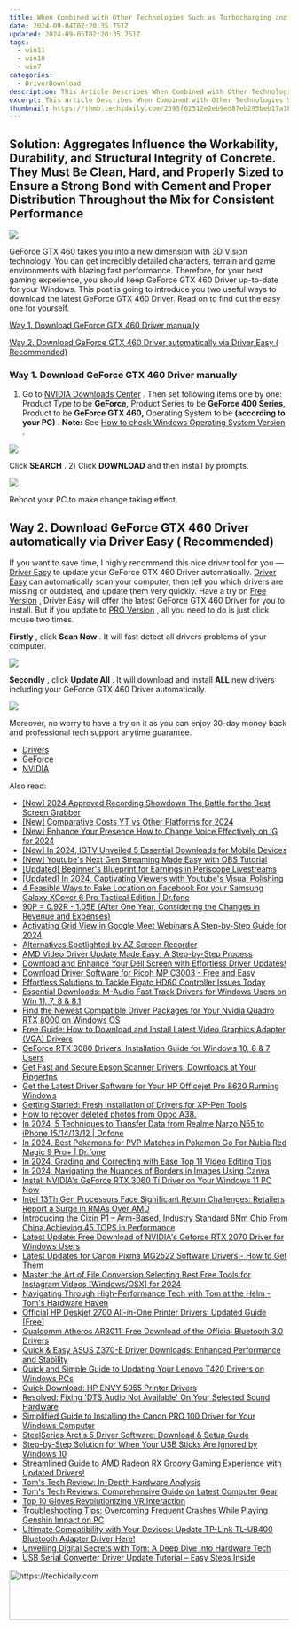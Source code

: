 ```yaml
---
title: When Combined with Other Technologies Such as Turbocharging and Variable Valve Actuation, DI Contributes Significantly to Modern Engine Performance and Emissions Standards Compliance.
date: 2024-09-04T02:20:35.751Z
updated: 2024-09-05T02:20:35.751Z
tags:
  - win11
  - win10
  - win7
categories:
  - DriverDownload
description: This Article Describes When Combined with Other Technologies Such as Turbocharging and Variable Valve Actuation, DI Contributes Significantly to Modern Engine Performance and Emissions Standards Compliance.
excerpt: This Article Describes When Combined with Other Technologies Such as Turbocharging and Variable Valve Actuation, DI Contributes Significantly to Modern Engine Performance and Emissions Standards Compliance.
thumbnail: https://thmb.techidaily.com/2395f62512e2eb9ed87eb295beb17a1b7424b2aaaf05f0c77e0e3c79be6147f6.jpg
---
```


## Solution: Aggregates Influence the Workability, Durability, and Structural Integrity of Concrete. They Must Be Clean, Hard, and Properly Sized to Ensure a Strong Bond with Cement and Proper Distribution Throughout the Mix for Consistent Performance

![](https://images.drivereasy.com/wp-content/uploads/2017/02/GeForce_GTX_460_low_3qtr.png)

 GeForce GTX 460 takes you into a new dimension with 3D Vision technology. You can get incredibly detailed characters, terrain and game environments with blazing fast performance. Therefore, for your best gaming experience, you should keep GeForce GTX 460 Driver up-to-date for your Windows. This post is going to introduce you two useful ways to download the latest GeForce GTX 460 Driver. Read on to find out the easy one for yourself.

[Way 1. Download GeForce GTX 460 Driver manually](https://tools.techidaily.com/drivereasy/download/)

[Way 2. Download GeForce GTX 460 Driver automatically via Driver Easy ( Recommended)](https://www.drivereasy.com/knowledge/geforce-gtx-460-driver-download-windows-easily/#2)

### Way 1\. Download GeForce GTX 460 Driver manually

 1) Go to [NVIDIA Downloads Center](https://tools.techidaily.com/drivereasy/download/) . Then set following items one by one: Product Type to be **GeForce,**  Product Series to be **GeForce 400 Series,**  Product to be **GeForce GTX 460,**  Operating System to be **(according to your PC)** . **Note:**  See [How to check Windows Operating System Version](https://tools.techidaily.com/drivereasy/download/) .

![](https://images.drivereasy.com/wp-content/uploads/2017/02/1-20.png)

 Click **SEARCH** . 2) Click **DOWNLOAD** and then install by prompts.

![](https://images.drivereasy.com/wp-content/uploads/2017/02/2-22.png)

 Reboot your PC to make change taking effect.

## Way 2\. Download GeForce GTX 460 Driver automatically via Driver Easy ( Recommended)

 If you want to save time, I highly recommend this nice driver tool for you — [Driver Easy](https://tools.techidaily.com/drivereasy/download/) to update your GeForce GTX 460 Driver automatically. [Driver Easy](https://tools.techidaily.com/drivereasy/download/) can automatically scan your computer, then tell you which drivers are missing or outdated, and update them very quickly. Have a try on [Free Version](https://tools.techidaily.com/drivereasy/download/) , Driver Easy will offer the latest GeForce GTX 460 Driver for you to install. But if you update to [PRO Version](https://tools.techidaily.com/drivereasy/download/) , all you need to do is just click mouse two times.

**Firstly** , click **Scan Now** . It will fast detect all drivers problems of your computer.

![](https://images.drivereasy.com/wp-content/uploads/2017/02/SCAN-2.jpg)

**Secondly** , click **Update All** . It will download and install **ALL** new drivers including your GeForce GTX 460 Driver automatically.

![](https://images.drivereasy.com/wp-content/uploads/2017/02/GTX-460.jpg)

 Moreover, no worry to have a try on it as you can enjoy 30-day money back and professional tech support anytime guarantee.

* [Drivers](https://tools.techidaily.com/drivereasy/download/)
* [GeForce](https://tools.techidaily.com/drivereasy/download/)
* [NVIDIA](https://tools.techidaily.com/drivereasy/download/)

<ins class="adsbygoogle"
     style="display:block"
     data-ad-format="autorelaxed"
     data-ad-client="ca-pub-7571918770474297"
     data-ad-slot="1223367746"></ins>



<ins class="adsbygoogle"
     style="display:block"
     data-ad-client="ca-pub-7571918770474297"
     data-ad-slot="8358498916"
     data-ad-format="auto"
     data-full-width-responsive="true"></ins>

<span class="atpl-alsoreadstyle">Also read:</span>
<div><ul>
<li><a href="https://visual-screen-recording.techidaily.com/new-2024-approved-recording-showdown-the-battle-for-the-best-screen-grabber/"><u>[New] 2024 Approved  Recording Showdown  The Battle for the Best Screen Grabber</u></a></li>
<li><a href="https://fox-helps.techidaily.com/new-comparative-costs-yt-vs-other-platforms-for-2024/"><u>[New] Comparative Costs  YT vs Other Platforms for 2024</u></a></li>
<li><a href="https://instagram-video-files.techidaily.com/new-enhance-your-presence-how-to-change-voice-effectively-on-ig-for-2024/"><u>[New] Enhance Your Presence  How to Change Voice Effectively on IG for 2024</u></a></li>
<li><a href="https://instagram-videos.techidaily.com/new-in-2024-igtv-unveiled-5-essential-downloads-for-mobile-devices/"><u>[New] In 2024, IGTV Unveiled  5 Essential Downloads for Mobile Devices</u></a></li>
<li><a href="https://youtube-data.techidaily.com/outubes-next-gen-streaming-made-easy-with-obs-tutorial/"><u>[New] Youtube's Next Gen Streaming Made Easy with OBS Tutorial</u></a></li>
<li><a href="https://extra-lessons.techidaily.com/updated-beginners-blueprint-for-earnings-in-periscope-livestreams/"><u>[Updated] Beginner's Blueprint for Earnings in Periscope Livestreams</u></a></li>
<li><a href="https://facebook-video-share.techidaily.com/updated-in-2024-captivating-viewers-with-youtubes-visual-polishing/"><u>[Updated] In 2024, Captivating Viewers with Youtube's Visual Polishing</u></a></li>
<li><a href="https://location-social.techidaily.com/4-feasible-ways-to-fake-location-on-facebook-for-your-samsung-galaxy-xcover-6-pro-tactical-edition-drfone-by-drfone-virtual-android/"><u>4 Feasible Ways to Fake Location on Facebook For your Samsung Galaxy XCover 6 Pro Tactical Edition | Dr.fone</u></a></li>
<li><a href="https://hardware-help.techidaily.com/90p-092r-105e-after-one-year-considering-the-changes-in-revenue-and-expenses/"><u>90P = 0.92R - 1.05E (After One Year, Considering the Changes in Revenue and Expenses)</u></a></li>
<li><a href="https://screen-video-capture.techidaily.com/activating-grid-view-in-google-meet-webinars-a-step-by-step-guide-for-2024/"><u>Activating Grid View in Google Meet Webinars  A Step-by-Step Guide for 2024</u></a></li>
<li><a href="https://screen-recording.techidaily.com/alternatives-spotlighted-by-az-screen-recorder/"><u>Alternatives Spotlighted by AZ Screen Recorder</u></a></li>
<li><a href="https://hardware-help.techidaily.com/amd-video-driver-update-made-easy-a-step-by-step-process/"><u>AMD Video Driver Update Made Easy: A Step-by-Step Process</u></a></li>
<li><a href="https://hardware-help.techidaily.com/1722960957445-download-and-enhance-your-dell-screen-with-effortless-driver-updates/"><u>Download and Enhance Your Dell Screen with Effortless Driver Updates!</u></a></li>
<li><a href="https://hardware-help.techidaily.com/download-driver-software-for-ricoh-mp-c3003-free-and-easy/"><u>Download Driver Software for Ricoh MP C3003 - Free and Easy</u></a></li>
<li><a href="https://hardware-help.techidaily.com/1722972498661-effortless-solutions-to-tackle-elgato-hd60-controller-issues-today/"><u>Effortless Solutions to Tackle Elgato HD60 Controller Issues Today</u></a></li>
<li><a href="https://hardware-help.techidaily.com/essential-downloads-m-audio-fast-track-drivers-for-windows-users-on-win-11-7-8-and-81/"><u>Essential Downloads: M-Audio Fast Track Drivers for Windows Users on Win 11, 7, 8 & 8.1</u></a></li>
<li><a href="https://hardware-help.techidaily.com/find-the-newest-compatible-driver-packages-for-your-nvidia-quadro-rtx-8000-on-windows-os/"><u>Find the Newest Compatible Driver Packages for Your Nvidia Quadro RTX 8000 on Windows OS</u></a></li>
<li><a href="https://hardware-help.techidaily.com/free-guide-how-to-download-and-install-latest-video-graphics-adapter-vga-drivers/"><u>Free Guide: How to Download and Install Latest Video Graphics Adapter (VGA) Drivers</u></a></li>
<li><a href="https://hardware-help.techidaily.com/geforce-rtx-3080-drivers-installation-guide-for-windows-10-8-and-7-users/"><u>GeForce RTX 3080 Drivers: Installation Guide for Windows 10, 8 & 7 Users</u></a></li>
<li><a href="https://hardware-help.techidaily.com/get-fast-and-secure-epson-scanner-drivers-downloads-at-your-fingertps/"><u>Get Fast and Secure Epson Scanner Drivers: Downloads at Your Fingertps</u></a></li>
<li><a href="https://hardware-help.techidaily.com/get-the-latest-driver-software-for-your-hp-officejet-pro-8620-running-windows/"><u>Get the Latest Driver Software for Your HP Officejet Pro 8620 Running Windows</u></a></li>
<li><a href="https://hardware-help.techidaily.com/getting-started-fresh-installation-of-drivers-for-xp-pen-tools/"><u>Getting Started: Fresh Installation of Drivers for XP-Pen Tools</u></a></li>
<li><a href="https://blog-min.techidaily.com/how-to-recover-deleted-photos-from-oppo-a38-by-fonelab-android-recover-photos/"><u>How to recover deleted photos from Oppo A38.</u></a></li>
<li><a href="https://android-transfer.techidaily.com/in-2024-5-techniques-to-transfer-data-from-realme-narzo-n55-to-iphone-15141312-drfone-by-drfone-transfer-from-android-transfer-from-android/"><u>In 2024, 5 Techniques to Transfer Data from Realme Narzo N55 to iPhone 15/14/13/12 | Dr.fone</u></a></li>
<li><a href="https://pokemon-go-android.techidaily.com/in-2024-best-pokemons-for-pvp-matches-in-pokemon-go-for-nubia-red-magic-9-proplus-drfone-by-drfone-virtual-android/"><u>In 2024, Best Pokemons for PVP Matches in Pokemon Go For Nubia Red Magic 9 Pro+ | Dr.fone</u></a></li>
<li><a href="https://some-techniques.techidaily.com/in-2024-grading-and-correcting-with-ease-top-11-video-editing-tips/"><u>In 2024, Grading and Correcting with Ease  Top 11 Video Editing Tips</u></a></li>
<li><a href="https://fox-cloud.techidaily.com/in-2024-navigating-the-nuances-of-borders-in-images-using-canva/"><u>In 2024, Navigating the Nuances of Borders in Images Using Canva</u></a></li>
<li><a href="https://hardware-help.techidaily.com/install-nvidias-geforce-rtx-3060-ti-driver-on-your-windows-11-pc-now/"><u>Install NVIDIA's GeForce RTX 3060 Ti Driver on Your Windows 11 PC Now</u></a></li>
<li><a href="https://hardware-help.techidaily.com/intel-13th-gen-processors-face-significant-return-challenges-retailers-report-a-surge-in-rmas-over-amd/"><u>Intel 13Th Gen Processors Face Significant Return Challenges: Retailers Report a Surge in RMAs Over AMD</u></a></li>
<li><a href="https://hardware-help.techidaily.com/1723262330052-introducing-the-cixin-p1-arm-based-industry-standard-6nm-chip-from-china-achieving-45-tops-in-performance/"><u>Introducing the Cixin P1 – Arm-Based, Industry Standard 6Nm Chip From China Achieving 45 TOPS in Performance</u></a></li>
<li><a href="https://hardware-help.techidaily.com/latest-update-free-download-of-nvidias-geforce-rtx-2070-driver-for-windows-users/"><u>Latest Update: Free Download of NVIDIA's Geforce RTX 2070 Driver for Windows Users</u></a></li>
<li><a href="https://hardware-help.techidaily.com/latest-updates-for-canon-pixma-mg2522-software-drivers-how-to-get-them/"><u>Latest Updates for Canon Pixma MG2522 Software Drivers - How to Get Them</u></a></li>
<li><a href="https://instagram-video-recordings.techidaily.com/master-the-art-of-file-conversion-selecting-best-free-tools-for-instagram-videos-windowsosx-for-2024/"><u>Master the Art of File Conversion  Selecting Best Free Tools for Instagram Videos [Windows/OSX] for 2024</u></a></li>
<li><a href="https://hardware-help.techidaily.com/navigating-through-high-performance-tech-with-tom-at-the-helm-toms-hardware-haven/"><u>Navigating Through High-Performance Tech with Tom at the Helm - Tom's Hardware Haven</u></a></li>
<li><a href="https://hardware-help.techidaily.com/official-hp-deskjet-2700-all-in-one-printer-drivers-updated-guide-free/"><u>Official HP Deskjet 2700 All-in-One Printer Drivers: Updated Guide [Free]</u></a></li>
<li><a href="https://hardware-help.techidaily.com/qualcomm-atheros-ar3011-free-download-of-the-official-bluetooth-30-drivers/"><u>Qualcomm Atheros AR3011: Free Download of the Official Bluetooth 3.0 Drivers</u></a></li>
<li><a href="https://hardware-help.techidaily.com/quick-and-easy-asus-z370-e-driver-downloads-enhanced-performance-and-stability/"><u>Quick & Easy ASUS Z370-E Driver Downloads: Enhanced Performance and Stability</u></a></li>
<li><a href="https://hardware-help.techidaily.com/quick-and-simple-guide-to-updating-your-lenovo-t420-drivers-on-windows-pcs/"><u>Quick and Simple Guide to Updating Your Lenovo T420 Drivers on Windows PCs</u></a></li>
<li><a href="https://hardware-help.techidaily.com/quick-download-hp-envy-5055-printer-drivers/"><u>Quick Download: HP ENVY 5055 Printer Drivers</u></a></li>
<li><a href="https://hardware-help.techidaily.com/resolved-fixing-dts-audio-not-available-on-your-selected-sound-hardware/"><u>Resolved: Fixing 'DTS Audio Not Available' On Your Selected Sound Hardware</u></a></li>
<li><a href="https://hardware-help.techidaily.com/simplified-guide-to-installing-the-canon-pro-100-driver-for-your-windows-computer/"><u>Simplified Guide to Installing the Canon PRO 100 Driver for Your Windows Computer</u></a></li>
<li><a href="https://hardware-help.techidaily.com/steelseries-arctis-5-driver-software-download-and-setup-guide/"><u>SteelSeries Arctis 5 Driver Software: Download & Setup Guide</u></a></li>
<li><a href="https://hardware-help.techidaily.com/step-by-step-solution-for-when-your-usb-sticks-are-ignored-by-windows-10/"><u>Step-by-Step Solution for When Your USB Sticks Are Ignored by Windows 10</u></a></li>
<li><a href="https://hardware-help.techidaily.com/streamlined-guide-to-amd-radeon-rx-groovy-gaming-experience-with-updated-drivers/"><u>Streamlined Guide to AMD Radeon RX Groovy Gaming Experience with Updated Drivers!</u></a></li>
<li><a href="https://hardware-help.techidaily.com/toms-tech-review-in-depth-hardware-analysis/"><u>Tom's Tech Review: In-Depth Hardware Analysis</u></a></li>
<li><a href="https://hardware-help.techidaily.com/toms-tech-reviews-comprehensive-guide-on-latest-computer-gear/"><u>Tom's Tech Reviews: Comprehensive Guide on Latest Computer Gear</u></a></li>
<li><a href="https://extra-information.techidaily.com/top-10-gloves-revolutionizing-vr-interaction/"><u>Top 10 Gloves Revolutionizing VR Interaction</u></a></li>
<li><a href="https://win-able.techidaily.com/troubleshooting-tips-overcoming-frequent-crashes-while-playing-genshin-impact-on-pc/"><u>Troubleshooting Tips: Overcoming Frequent Crashes While Playing Genshin Impact on PC</u></a></li>
<li><a href="https://hardware-help.techidaily.com/1722967167762-ultimate-compatibility-with-your-devices-update-tp-link-tl-ub400-bluetooth-adapter-driver-here/"><u>Ultimate Compatibility with Your Devices: Update TP-Link TL-UB400 Bluetooth Adapter Driver Here!</u></a></li>
<li><a href="https://hardware-help.techidaily.com/unveiling-digital-secrets-with-tom-a-deep-dive-into-hardware-tech/"><u>Unveiling Digital Secrets with Tom: A Deep Dive Into Hardware Tech</u></a></li>
<li><a href="https://hardware-help.techidaily.com/usb-serial-converter-driver-update-tutorial-easy-steps-inside/"><u>USB Serial Converter Driver Update Tutorial – Easy Steps Inside</u></a></li>
</ul></div>

<!-- affiliate ads begin -->
<a href="https://aligracehair.sjv.io/c/5597632/1972684/19272" target="_top" id="1972684">
  <img src="//a.impactradius-go.com/display-ad/19272-1972684" border="0" alt="https://techidaily.com" width="728" height="90"/>
</a>
<img height="0" width="0" src="https://aligracehair.sjv.io/i/5597632/1972684/19272" style="position:absolute;visibility:hidden;" border="0" />
<!-- affiliate ads end -->